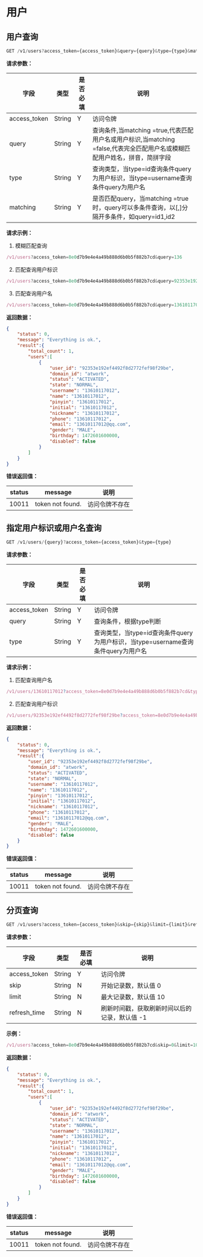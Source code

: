 # 用户

## 用户查询

```js
GET /v1/users?access_token={access_token}&query={query}&type={type}&matching={matching}
```

**请求参数：**

| 字段| 类型 | 是否必填 |说明|
|--|--|-|-----|
|access_token|String|Y|访问令牌|
| query |String|Y|查询条件,当matching =true,代表匹配用户名或用户标识,当matching =false,代表完全匹配用户名或模糊匹配用户姓名，拼音，简拼字段|
|type|String|Y|查询类型，当type=id查询条件query为用户标识，当type=username查询条件query为用户名|
| matching |String|Y|是否匹配query，当matching =true时，query可以多条件查询，以[,]分隔开多条件，如query=id1,id2|

**请求示例：**

1. 模糊匹配查询
```js
/v1/users?access_token=8e0d7b9e4e4a49b888d6b0b5f882b7cd&query=136
```

2. 匹配查询用户标识
```js
/v1/users?access_token=8e0d7b9e4e4a49b888d6b0b5f882b7cd&query=92353e192ef4492f8d2772fef98f29be&matching=true&type=id
```

3. 匹配查询用户名
```js
/v1/users?access_token=8e0d7b9e4e4a49b888d6b0b5f882b7cd&query=13610117012&matching=true&type=username
```

**返回数据：**

```json
{
	"status": 0,
	"message": "Everything is ok.",
	"result":{
		"total_count": 1,
		"users":[
			{
				"user_id": "92353e192ef4492f8d2772fef98f29be",
				"domain_id": "atwork",
				"status": "ACTIVATED",
				"state": "NORMAL",
				"username": "13610117012",
				"name": "13610117012",
				"pinyin": "13610117012",
				"initial": "13610117012",
				"nickname": "13610117012",
				"phone": "13610117012",
				"email": "13610117012@qq.com",
				"gender": "MALE",
				"birthday": 1472601600000,
				"disabled": false
			}
		]
	}
}
```

**错误返回值：**

| status | message |说明|
|---|---|---|
| 10011 |token not found.|访问令牌不存在|



## 指定用户标识或用户名查询

```js
GET /v1/users/{query}?access_token={access_token}&type={type}
```

**请求参数：**

| 字段| 类型 | 是否必填|说明|
|---|---|---|---|
|access_token|String|Y|访问令牌|
| query |String|Y|查询条件，根据type判断|
|type|String|Y|查询类型，当type=id查询条件query为用户标识，当type=username查询条件query为用户名|

**请求示例：**

1. 匹配查询用户名
```js
/v1/users/13610117012?access_token=8e0d7b9e4e4a49b888d6b0b5f882b7cd&type=username
```

2. 匹配查询用户标识
```js
/v1/users/92353e192ef4492f8d2772fef98f29be?access_token=8e0d7b9e4e4a49b888d6b0b5f882b7cd&type=id
```

**返回数据：**
```json
{
	"status": 0,
	"message": "Everything is ok.",
	"result":{
		"user_id": "92353e192ef4492f8d2772fef98f29be",
		"domain_id": "atwork",
		"status": "ACTIVATED",
		"state": "NORMAL",
		"username": "13610117012",
		"name": "13610117012",
		"pinyin": "13610117012",
		"initial": "13610117012",
		"nickname": "13610117012",
		"phone": "13610117012",
		"email": "13610117012@qq.com",
		"gender": "MALE",
		"birthday": 1472601600000,
		"disabled": false
	}
}
```

**错误返回值：**

| status | message |说明|
|---|---|---|
| 10011 |token not found.|访问令牌不存在|

## 分页查询

```js
GET /v1/users?access_token={access_token}&skip={skip}&limit={limit}&refresh_time={refresh_time}
```

**请求参数：**

| 字段| 类型 | 是否必填|说明|
|---|---|---|---|
|access_token|String|Y|访问令牌|
| skip |String| N |开始记录数，默认值 0|
| limit |String| N |最大记录数，默认值 10|
| refresh_time |String| N |刷新时间戳，获取刷新时间以后的记录，默认值 -1|

**示例：**

```js
/v1/users?access_token=8e0d7b9e4e4a49b888d6b0b5f882b7cd&skip=0&limit=10&refresh_time=-1
```

**返回数据：**

```json
{
	"status": 0,
	"message": "Everything is ok.",
	"result":{
		"total_count": 1,
		"users":[
			{
				"user_id": "92353e192ef4492f8d2772fef98f29be",
				"domain_id": "atwork",
				"status": "ACTIVATED",
				"state": "NORMAL",
				"username": "13610117012",
				"name": "13610117012",
				"pinyin": "13610117012",
				"initial": "13610117012",
				"nickname": "13610117012",
				"phone": "13610117012",
				"email": "13610117012@qq.com",
				"gender": "MALE",
				"birthday": 1472601600000,
				"disabled": false
			}
		]
	}
}
```

**错误返回值：**

| status | message |说明|
|---|---|---|
| 10011 |token not found.|访问令牌不存在|
